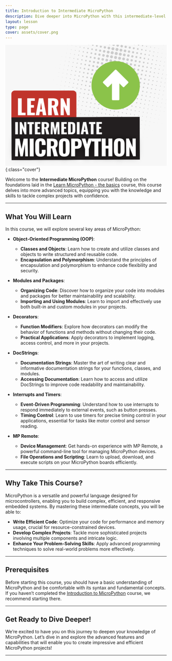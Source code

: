```yaml
---
title: Introduction to Intermediate MicroPython
description: Dive deeper into MicroPython with this intermediate-level course.
layout: lesson
type: page
cover: assets/cover.png
---
```


![Cover](assets/cover.png){:class="cover"}

Welcome to the **Intermediate MicroPython** course! Building on the foundations laid in the [Learn MicroPython - the basics](/learn/micropython/) course, this course delves into more advanced topics, equipping you with the knowledge and skills to tackle complex projects with confidence.

---

## What You Will Learn

In this course, we will explore several key areas of MicroPython:

- **Object-Oriented Programming (OOP)**: 
  - **Classes and Objects**: Learn how to create and utilize classes and objects to write structured and reusable code.
  - **Encapsulation and Polymorphism**: Understand the principles of encapsulation and polymorphism to enhance code flexibility and security.
  
- **Modules and Packages**: 
  - **Organizing Code**: Discover how to organize your code into modules and packages for better maintainability and scalability.
  - **Importing and Using Modules**: Learn to import and effectively use both built-in and custom modules in your projects.

- **Decorators**: 
  - **Function Modifiers**: Explore how decorators can modify the behavior of functions and methods without changing their code.
  - **Practical Applications**: Apply decorators to implement logging, access control, and more in your projects.

- **DocStrings**: 
  - **Documentation Strings**: Master the art of writing clear and informative documentation strings for your functions, classes, and modules.
  - **Accessing Documentation**: Learn how to access and utilize DocStrings to improve code readability and maintainability.

- **Interrupts and Timers**: 
  - **Event-Driven Programming**: Understand how to use interrupts to respond immediately to external events, such as button presses.
  - **Timing Control**: Learn to use timers for precise timing control in your applications, essential for tasks like motor control and sensor reading.

- **MP Remote**: 
  - **Device Management**: Get hands-on experience with MP Remote, a powerful command-line tool for managing MicroPython devices.
  - **File Operations and Scripting**: Learn to upload, download, and execute scripts on your MicroPython boards efficiently.

---

## Why Take This Course?

MicroPython is a versatile and powerful language designed for microcontrollers, enabling you to build complex, efficient, and responsive embedded systems. By mastering these intermediate concepts, you will be able to:

- **Write Efficient Code**: Optimize your code for performance and memory usage, crucial for resource-constrained devices.
- **Develop Complex Projects**: Tackle more sophisticated projects involving multiple components and intricate logic.
- **Enhance Your Problem-Solving Skills**: Apply advanced programming techniques to solve real-world problems more effectively.

---

## Prerequisites

Before starting this course, you should have a basic understanding of MicroPython and be comfortable with its syntax and fundamental concepts. If you haven’t completed the [Introduction to MicroPython](/learn/micropython/) course, we recommend starting there.

---

## Get Ready to Dive Deeper!

We’re excited to have you on this journey to deepen your knowledge of MicroPython. Let’s dive in and explore the advanced features and capabilities that will enable you to create impressive and efficient MicroPython projects!

---
